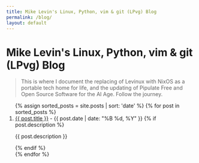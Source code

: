 ```yaml
---
title: Mike Levin's Linux, Python, vim & git (LPvg) Blog
permalink: /blog/
layout: default
---
```


# Mike Levin's Linux, Python, vim & git (LPvg) Blog

> This is where I document the replacing of Levinux with NixOS as a portable
> tech home for life, and the updating of Pipulate Free and Open Source Software
> for the AI Age. Follow the journey.

<ol>
  {% assign sorted_posts = site.posts | sort: 'date' %}
  {% for post in sorted_posts %}
    <li>
      <a href="{{ post.url }}">{{ post.title }}</a>
      - <span>{{ post.date | date: "%B %d, %Y" }}</span>
      {% if post.description %}
        <p>{{ post.description }}</p>
      {% endif %}
    </li>
  {% endfor %}
</ol>

